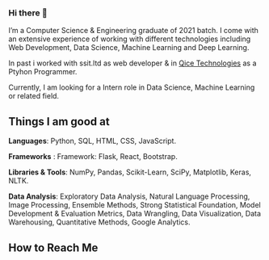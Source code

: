 ### Hi there 👋

<!--
**krunalkharat/krunalkharat** is a ✨ _special_ ✨ repository because its `README.md` (this file) appears on your GitHub profile.

Here are some ideas to get you started:

- 🔭 I’m currently working on
- 🌱 I’m currently learning 
- 👯 I’m looking to collaborate on 
- 🤔 I’m looking for help with 
- 💬 Ask me about
- 📫 How to reach me: 
- 😄 Pronouns:
- ⚡ Fun fact:
-->

I’m a Computer Science & Engineering graduate of 2021 batch. I come with an extensive experience of working with different technologies including Web Development, Data Science, Machine Learning and Deep Learning.

In past i worked with ssit.ltd as web developer & in <a href="http://www.qicesolutions.com/index.php">Qice Technologies</a> as a Ptyhon Programmer.

Currently, I am looking for a Intern role in Data Science, Machine Learning or related field.

<h2>Things I am good at</h2>

<b>Languages</b>:  Python, SQL, HTML, CSS, JavaScript.

<b>Frameworks</b> : Framework: Flask, React, Bootstrap.

<b>Libraries & Tools</b>: NumPy, Pandas, Scikit-Learn, SciPy, Matplotlib, Keras, NLTK.

<b>Data Analysis</b>: Exploratory Data Analysis, Natural Language Processing, Image Processing, Ensemble Methods, Strong Statistical Foundation, Model Development & Evaluation Metrics, Data Wrangling, Data Visualization, Data Warehousing, Quantitative Methods, Google Analytics.

<h2>How to Reach Me</h2>
